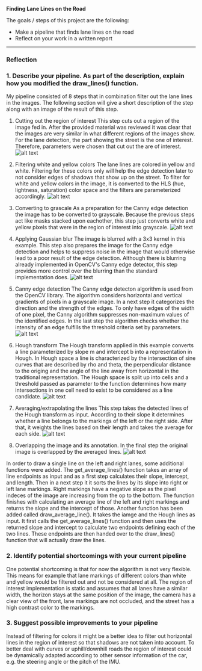 **Finding Lane Lines on the Road**

The goals / steps of this project are the following:
* Make a pipeline that finds lane lines on the road
* Reflect on your work in a written report


[//]: # (Image References)

[image1]: ./test_images_output/region_solidWhiteRight.jpg "Cut out Region of Interest"
[image2]: ./test_images_output/white_yellow_solidWhiteRight.jpg "White and Yellow Color Filtered"
[image3]: ./test_images_output/gray_solidWhiteRight.jpg "Grayscale Conversion"
[image4]: ./test_images_output/blur_solidWhiteRight.jpg "Gaussian Blur"
[image5]: ./test_images_output/canny_solidWhiteRight.jpg "Canny Edge Detection"
[image6]: ./test_images_output/hough_solidWhiteRight.jpg "Hough Transform"
[image7]: ./test_images_output/avg_line_solidWhiteRight.jpg "Averaged Lines"
[image8]: ./test_images_output/solidWhiteRight.jpg "Annotated Lane Lines"

---

### Reflection

### 1. Describe your pipeline. As part of the description, explain how you modified the draw_lines() function.

My pipeline consisted of 8 steps that in combination filter out the lane lines in the images. The following section will give a short description of the step along with an image of the result of this step.

1) Cutting out the region of interest
This step cuts out a region of the image fed in. After the provided material was reviewed it was clear that the images are very similar in what different regions of the images show. For the lane detection, the part showing the street is the one of interest. Therefore, parameters were chosen that cut out the are of interest.
![alt text][image1] 

2) Filtering white and yellow colors
The lane lines are colored in yellow and white. Filtering for these colors only will help the edge detection later to not consider edges of shadows that show up on the street. To filter for white and yellow colors in the image, it is converted to the HLS (hue, lightness, saturation) color space and the filters are parameterized accordingly.
![alt text][image2]

3) Converting to grascale 
As a preparation for the Canny edge detection the image has to be converted to grayscale. Because the previous steps act like masks stacked upon eachother, this step just converts white and yellow pixels that were in the region of interest into grayscale. 
![alt text][image3]

4) Applying Gaussian blur 
The image is blurred with a 3x3 kernel in this example. This step also prepares the image for the Canny edge detection and helps to suppress noise in the image that would otherwise lead to a poor result of the edge detection. Although there is blurring already implemented in OpenCV's Canny edge detector, this step provides more control over the blurring than the standard implementation does.
![alt text][image4]

5) Canny edge detection 
The Canny edge detecton algorithm is used from the OpenCV library. The algorithm considers horizontal and vertical gradients of pixels in a grayscale image. In a next step it categorizes the direction and the strength of the edges. To only have edges of the width of one pixel, the Canny algorithm suppresses non-maximum values of the identified edges. In the last step the algorithm checks whether the intensity of an edge fulfills the threshold criteria set by parameters.
![alt text][image5]

6) Hough transform 
The Hough transform applied in this example converts a line parameterized by slope m and intercept b into a representation in Hough. In Hough space a line is characterized by the intersection of sine curves that are described by rho and theta, the perpendicular distance to the origing and the angle of the line away from horizontal in the traditional representation. The Hough space is split up into cells and a threshold passed as parameter to the function determines how many intersections in one cell need to exist to be considered as a line candidate. 
![alt text][image6]

7) Averaging/extrapolating the lines 
This step takes the detected lines of the Hough transform as input. According to their slope it determines whether a line belongs to the markings of the left or the right side. After that, it weights the lines based on their length and takes the average for each side.
![alt text][image7]

8) Overlapping the image and its annotation.
In the final step the original image is overlapped by the averaged lines.
![alt text][image8]


In order to draw a single line on the left and right lanes, some additional functions were added. The get_average_lines() function takes an array of line endpoints as input and as a first step calculates their slope, intercept, and length. Then in a next step it it sorts the lines by its slope into right or left lane markings. Right markings have a negative slope as the pixel indeces of the image are increasing from the op to the bottom. The function finishes with calculating an average line of the left and right markings and returns the slope and the intercept of those. Another function has been added called draw_average_line(). It takes the iamge and the Hough lines as input. It first calls the get_average_lines() function and then uses the returned slope and intercept to calculate two endpoints defining each of the two lines. These endpoints are then handed over to the draw_lines() function that will actually draw the lines.


### 2. Identify potential shortcomings with your current pipeline

One potential shortcoming is that for now the algorithm is not very flexible. This means for example that lane markings of different colors than white and yellow would be filtered out and not be considered at all. The region of interest implementation is static and assumes that all lanes have a similar width, the horizon stays at the same position of the image, the camera has a clear view of the front, lane markings are not occluded, and the street has a high contrast color to the markings. 


### 3. Suggest possible improvements to your pipeline

Instead of filtering for colors it might be a better idea to filter out horizontal lines in the region of interest so that shadows are not taken into account. To better deal with curves or uphill/downhill roads the region of interest could be dynamically adapted according to other sensor information of the car, e.g. the steering angle or the pitch of the IMU.
